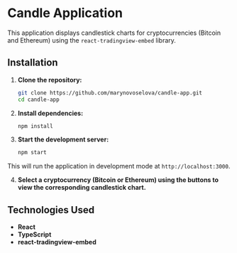 # Candle Application

This application displays candlestick charts for cryptocurrencies (Bitcoin and Ethereum) using the `react-tradingview-embed` library.

## Installation

1. **Clone the repository:**

    ```bash
    git clone https://github.com/marynovoselova/candle-app.git
    cd candle-app
    ```

2. **Install dependencies:**

    ```bash
    npm install
    ```

3. **Start the development server:**

    ```bash
    npm start
    ```
   
This will run the application in development mode at `http://localhost:3000`.

4. **Select a cryptocurrency (Bitcoin or Ethereum) using the buttons to view the corresponding candlestick chart.**


## Technologies Used

- **React**
- **TypeScript**
- **react-tradingview-embed**
